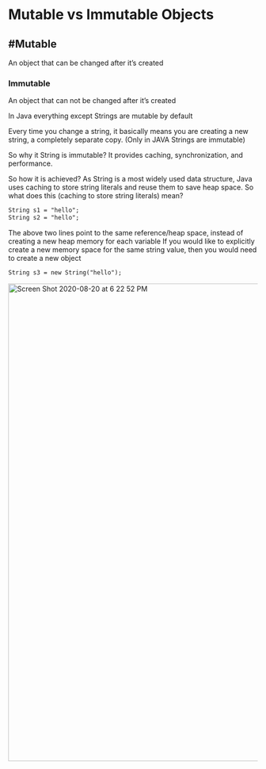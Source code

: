 # Mutable vs Immutable Objects

## #Mutable
   An object that can be changed after it’s created
### Immutable 
   An object that can not be changed after it’s created

In Java everything except Strings are mutable by default

Every time you change a string, it basically means you are creating a new string, a completely separate copy.
(Only in JAVA Strings are immutable)

So why it String is immutable? It provides caching, synchronization, and performance.

So how it is achieved? As String is a most widely used data structure, Java uses caching to store string literals and reuse them to save heap space. So what does this (caching to store string literals) mean?

```markdown
String s1 = "hello"; 
String s2 = "hello"; 
```

The above two lines point to the same reference/heap space, instead of creating a new heap memory for each variable
If you would like to explicitly create a new memory space for the same string value, then you would need to create a new object
```markdown
String s3 = new String("hello"); 
```

<img width="964" alt="Screen Shot 2020-08-20 at 6 22 52 PM" src="https://user-images.githubusercontent.com/26611702/90831660-379a5880-e312-11ea-95e2-ca707c2c5905.png">
